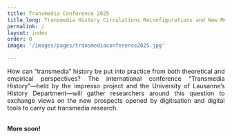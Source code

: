 ```yaml
---
title: Transmedia Conference 2025
title_long: Transmedia History Circulations Reconfigurations and New Methodologies
permalink: /
layout: index
order: 0
image: '/images/pages/transmediaconference2025.jpg'

---
```


<div style="text-align: justify"> How can “transmedia” history be put into practice from both theoretical and empirical perspectives? The international conference “Transmedia History”—held by the impresso project and the University of Lausanne’s History Department—will gather researchers around this question to exchange views on the new prospects opened by digitisation and digital tools to carry out transmedia research.</div><br>

**More soon!**

